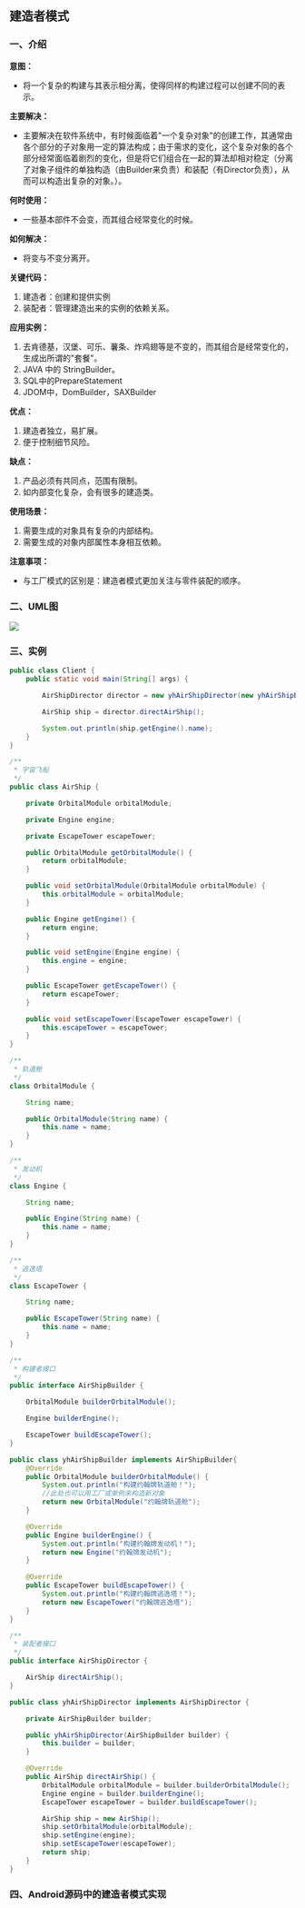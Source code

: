 ## 建造者模式

### 一、介绍

**意图：**

- 将一个复杂的构建与其表示相分离，使得同样的构建过程可以创建不同的表示。

**主要解决：**

- 主要解决在软件系统中，有时候面临着"一个复杂对象"的创建工作，其通常由各个部分的子对象用一定的算法构成；由于需求的变化，这个复杂对象的各个部分经常面临着剧烈的变化，但是将它们组合在一起的算法却相对稳定（分离了对象子组件的单独构造（由Builder来负责）和装配（有Director负责），从而可以构造出复杂的对象。）。

**何时使用：**

- 一些基本部件不会变，而其组合经常变化的时候。

**如何解决：**

- 将变与不变分离开。

**关键代码：**

1. 建造者：创建和提供实例
2. 装配者：管理建造出来的实例的依赖关系。

**应用实例：**

1. 去肯德基，汉堡、可乐、薯条、炸鸡翅等是不变的，而其组合是经常变化的，生成出所谓的"套餐"。 
2. JAVA 中的 StringBuilder。
3. SQL中的PrepareStatement
4. JDOM中，DomBuilder，SAXBuilder

**优点：**

1. 建造者独立，易扩展。
2. 便于控制细节风险。

**缺点：**

1. 产品必须有共同点，范围有限制。 
2. 如内部变化复杂，会有很多的建造类。

**使用场景：** 

1. 需要生成的对象具有复杂的内部结构。 
2. 需要生成的对象内部属性本身相互依赖。

**注意事项：**

- 与工厂模式的区别是：建造者模式更加关注与零件装配的顺序。

### 二、UML图

![](https://i.imgur.com/xzr0yzU.png)

### 三、实例

```java
public class Client {
    public static void main(String[] args) {

        AirShipDirector director = new yhAirShipDirector(new yhAirShipBuilder());

        AirShip ship = director.directAirShip();

        System.out.println(ship.getEngine().name);
    }
}
```

```java
/**
 * 宇宙飞船
 */
public class AirShip {

    private OrbitalModule orbitalModule;

    private Engine engine;

    private EscapeTower escapeTower;

    public OrbitalModule getOrbitalModule() {
        return orbitalModule;
    }

    public void setOrbitalModule(OrbitalModule orbitalModule) {
        this.orbitalModule = orbitalModule;
    }

    public Engine getEngine() {
        return engine;
    }

    public void setEngine(Engine engine) {
        this.engine = engine;
    }

    public EscapeTower getEscapeTower() {
        return escapeTower;
    }

    public void setEscapeTower(EscapeTower escapeTower) {
        this.escapeTower = escapeTower;
    }
}

/**
 * 轨道舱
 */
class OrbitalModule {

    String name;

    public OrbitalModule(String name) {
        this.name = name;
    }
}

/**
 * 发动机
 */
class Engine {

    String name;

    public Engine(String name) {
        this.name = name;
    }
}

/**
 * 逃逸塔
 */
class EscapeTower {

    String name;

    public EscapeTower(String name) {
        this.name = name;
    }
}
```

```java
/**
 * 构建者接口
 */
public interface AirShipBuilder {

    OrbitalModule builderOrbitalModule();

    Engine builderEngine();

    EscapeTower buildEscapeTower();
}
```

```java
public class yhAirShipBuilder implements AirShipBuilder{
    @Override
    public OrbitalModule builderOrbitalModule() {
        System.out.println("构建约翰牌轨道舱！");
        //此处也可以用工厂或单例来构造新对象
        return new OrbitalModule("约翰牌轨道舱");
    }

    @Override
    public Engine builderEngine() {
        System.out.println("构建约翰牌发动机！");
        return new Engine("约翰牌发动机");
    }

    @Override
    public EscapeTower buildEscapeTower() {
        System.out.println("构建约翰牌逃逸塔！");
        return new EscapeTower("约翰牌逃逸塔");
    }
}
```

```java
/**
 * 装配者接口
 */
public interface AirShipDirector {

    AirShip directAirShip();
}
```

```java
public class yhAirShipDirector implements AirShipDirector {

    private AirShipBuilder builder;

    public yhAirShipDirector(AirShipBuilder builder) {
        this.builder = builder;
    }

    @Override
    public AirShip directAirShip() {
        OrbitalModule orbitalModule = builder.builderOrbitalModule();
        Engine engine = builder.builderEngine();
        EscapeTower escapeTower = builder.buildEscapeTower();

        AirShip ship = new AirShip();
        ship.setOrbitalModule(orbitalModule);
        ship.setEngine(engine);
        ship.setEscapeTower(escapeTower);
        return ship;
    }
}
```

### 四、Android源码中的建造者模式实现